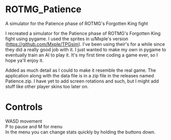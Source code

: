 # ROTMG_Patience
A simulator for the Patience phase of ROTMG's Forgotten King fight

I recreated a simulator for the Patience phase of ROTMG's Forgotten King fight using pygame. I used the sprites in u/Mxple's version (https://github.com/Mxple/TPGsim). I've been using their's for a
while since they did a really good job with it. I just wanted to make my own in pygame to eventually train an AI to play it. It's my first time coding a game ever, so I hope ya'll enjoy it.

Added as much detail as I could to make it resemble the real game. The application along with the data file is in a zip file in the releases named Patience.zip. I have yet to add screen rotations and such, but I might add stuff like other player skins too later on.

# Controls

WASD movement  
P to pause and M for menu  
In the menu you can change stats quickly by holding the buttons down.  

